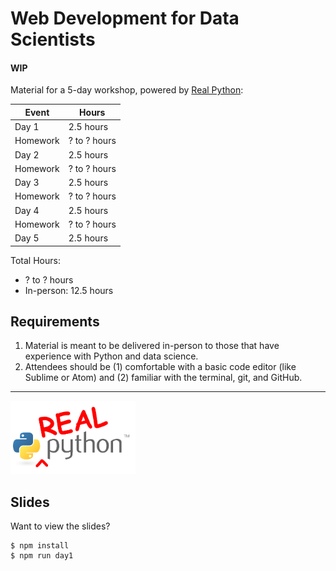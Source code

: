 # Web Development for Data Scientists

#### WIP

Material for a 5-day workshop, powered by [Real Python](https://realpython.com):

| Event    | Hours         |
|----------|---------------|
| Day 1    | 2.5 hours     |
| Homework | ? to ? hours  |
| Day 2    | 2.5 hours     |
| Homework | ? to ? hours  |
| Day 3    | 2.5 hours     |
| Homework | ? to ? hours  |
| Day 4    | 2.5 hours     |
| Homework | ? to ? hours  |
| Day 5    | 2.5 hours     |

Total Hours:

- ? to ? hours
- In-person: 12.5 hours

## Requirements

1. Material is meant to be delivered in-person to those that have experience with Python and data science.
1. Attendees should be (1) comfortable with a basic code editor (like Sublime or Atom) and (2) familiar with the terminal, git, and GitHub.

---

<img src="./slides/images/realpython_logo.png" style="max-width:200px;background:none;border:none;box-shadow:none;">

## Slides

Want to view the slides?

```
$ npm install
$ npm run day1
```
